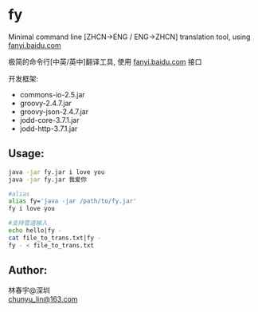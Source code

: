 # fy
Minimal command line [ZHCN->ENG / ENG->ZHCN] translation tool, using [fanyi.baidu.com](http://fanyi.baidu.com)  

极简的命令行[中英/英中]翻译工具, 使用 [fanyi.baidu.com](http://fanyi.baidu.com) 接口  

开发框架: 
+ commons-io-2.5.jar
+ groovy-2.4.7.jar
+ groovy-json-2.4.7.jar
+ jodd-core-3.7.1.jar
+ jodd-http-3.7.1.jar

## Usage: 
```bash
java -jar fy.jar i love you
java -jar fy.jar 我爱你

#alias
alias fy='java -jar /path/to/fy.jar'
fy i love you

#支持管道输入	
echo hello|fy -
cat file_to_trans.txt|fy -
fy - < file_to_trans.txt
```

## Author:   

林春宇@深圳  
chunyu_lin@163.com

